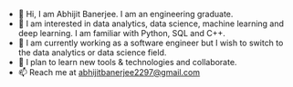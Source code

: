 - 👋 Hi, I am Abhijit Banerjee. I am an engineering graduate.
- 👀 I am interested in data analytics, data science, machine learning and deep learning. I am familiar with Python, SQL and C++.
- 🌱 I am currently working as a software engineer but I wish to switch to the data analytics or data science field.
- 💞 I plan to learn new tools & technologies and collaborate. 
- 📫 Reach me at abhijitbanerjee2297@gmail.com

<!---
abhijit01729/abhijit01729 is a ✨ special ✨ repository because its `README.md` (this file) appears on your GitHub profile.
You can click the Preview link to take a look at your changes.
--->
